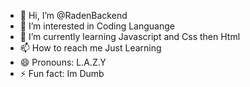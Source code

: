 - 👋 Hi, I’m @RadenBackend
- 👀 I’m interested in Coding Languange
- 🌱 I’m currently learning Javascript and Css then Html
- 📫 How to reach me Just Learning
- 😄 Pronouns: L.A.Z.Y
- ⚡ Fun fact: Im Dumb

<!---
RadenBackend/RadenBackend is a ✨ special ✨ repository because its `README.md` (this file) appears on your GitHub profile.
You can click the Preview link to take a look at your changes.
--->
